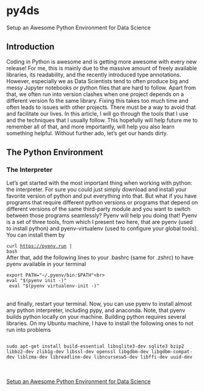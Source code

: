 # py4ds
Setup an Awesome Python Environment for Data Science

<h2>Introduction</h2>
Coding in Python is awesome and is getting more awesome with every new release! For me, this is mainly due to the massive amount of freely available libraries, its readability, and the recently introduced type annotations. However, especially we as Data Scientists tend to often produce big and messy Jupyter notebooks or python files that are hard to follow. Apart from that, we often run into version clashes when one project depends on a different version fo the same library. Fixing this takes too much time and often leads to issues with other projects. There must be a way to avoid that and facilitate our lives. In this article, I will go through the tools that I use and the techniques that I usually follow. This hopefully will help future me to remember all of that, and more importantly, will help you also learn something helpful. Without further ado, let’s get our hands dirty.
<br>
<h2>The Python Environment</h2>
<h3>The Interpreter</h3>
Let’s get started with the most important thing when working with python: the interpreter. For sure you could just simply download and install your favorite version of python and put everything into that. But what if you have programs that require different python versions or programs that depend on different versions of the same third-party module and you want to switch between those programs seamlessly?
Pyenv will help you doing that!
Pyenv is a set of three tools, from which I present two here, that are pyenv (used to install python) and pyenv-virtualenv (used to configure your global tools). You can install them by

<code>curl https://pyenv.run | bash</code><br>
After that, add the following lines to your .bashrc (same for .zshrc) to have pyenv available in your terminal<br>
<code>
export PATH="~/.pyenv/bin:$PATH"<br>
eval "$(pyenv init -)"<br>
eval "$(pyenv virtualenv-init -)"<br>
</code><br>
and finally, restart your terminal. Now, you can use pyenv to install almost any python interpreter, including pypy, and anaconda. Note, that pyenv builds python locally on your machine. Building python requires several libraries. On my Ubuntu machine, I have to install the following ones to not run into problems
<p>
<code>
sudo apt-get install build-essential libsqlite3-dev sqlite3 bzip2 libbz2-dev zlib1g-dev libssl-dev openssl libgdbm-dev libgdbm-compat-dev liblzma-dev libreadline-dev libncursesw5-dev libffi-dev uuid-dev
</code>
</p>
<br>
<br>
<source><a href="https://towardsdatascience.com/how-to-setup-an-awesome-python-environment-for-data-science-or-anything-else-35d358cc95d5">Setup an Awesome Python Environment for Data Science</a></source>
